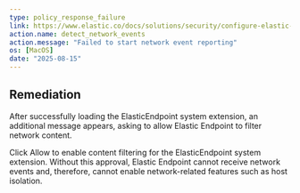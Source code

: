 ```yaml
---
type: policy_response_failure
link: https://www.elastic.co/docs/solutions/security/configure-elastic-defend/enable-access-for-macos#allow-filter-content
action.name: detect_network_events
action.message: "Failed to start network event reporting"
os: [MacOS]
date: "2025-08-15"
---
```


## Remediation
After successfully loading the ElasticEndpoint system extension, an additional message appears, asking to allow Elastic Endpoint to filter network content.

Click Allow to enable content filtering for the ElasticEndpoint system extension. Without this approval, Elastic Endpoint cannot receive network events and, therefore, cannot enable network-related features such as host isolation.
